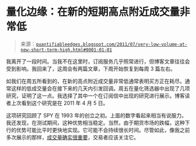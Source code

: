 <!--yml

类别：未分类

日期：2024-05-18 08:56:51

-->

# 量化边缘：在新的短期高点附近成交量非常低

> 来源：[`quantifiableedges.blogspot.com/2011/07/very-low-volume-at-new-short-term-high.html#0001-01-01`](http://quantifiableedges.blogspot.com/2011/07/very-low-volume-at-new-short-term-high.html#0001-01-01)

我离开了一段时间。当我不在这里时，订阅服务几乎照常进行，但博客文章往往会受到影响。我回来了，这周会有两篇文章，下周开始恢复到每周 3 篇左右。

如我们在周五所看到的，在新的高点附近成交量非常低通常表明买方正在耗尽。通常这样的低成交量会在接下来的几天内引发回调。周五在量化筛选器中出现了几项研究，证明了这一点。我选择了其中一个在订阅信中出现的研究进行展示。博客读者上次看到这个研究是在 2011 年 4 月 5 日。

这项研究回顾了 SPY 在 1993 年的创立之初。上面的数字看起来相当有说服力。我还发现，在测试期间，这种优势相当稳定。当然，由于期货市场的跌幅，这种下行的优势可能比平时更快地实现。它可能不会持续很长时间。尽管如此，像我之前多次展示的那样，[成交量确实很重要](http://quantifiableedges.blogspot.com/search/label/volume)，交易者应该关注它。
